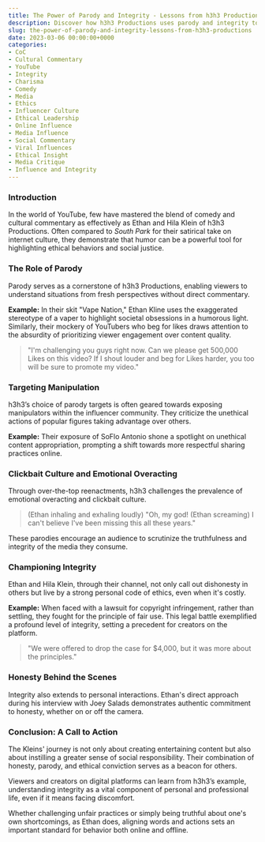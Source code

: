 ```yaml
---
title: The Power of Parody and Integrity - Lessons from h3h3 Productions
description: Discover how h3h3 Productions uses parody and integrity to impact the YouTube community positively, similar to iconic cultural commentators.
slug: the-power-of-parody-and-integrity-lessons-from-h3h3-productions
date: 2023-03-06 00:00:00+0000
categories:
- CoC
- Cultural Commentary
- YouTube
- Integrity
- Charisma
- Comedy
- Media
- Ethics
- Influencer Culture
- Ethical Leadership
- Online Influence
- Media Influence
- Social Commentary
- Viral Influences
- Ethical Insight
- Media Critique
- Influence and Integrity
---
```


### Introduction

In the world of YouTube, few have mastered the blend of comedy and cultural commentary as effectively as Ethan and Hila Klein of h3h3 Productions. Often compared to *South Park* for their satirical take on internet culture, they demonstrate that humor can be a powerful tool for highlighting ethical behaviors and social justice.

### The Role of Parody

Parody serves as a cornerstone of h3h3 Productions, enabling viewers to understand situations from fresh perspectives without direct commentary.

**Example:** In their skit "Vape Nation," Ethan Kline uses the exaggerated stereotype of a vaper to highlight societal obsessions in a humorous light. Similarly, their mockery of YouTubers who beg for likes draws attention to the absurdity of prioritizing viewer engagement over content quality.

> "I'm challenging you guys right now. Can we please get 500,000 Likes on this video? If I shout louder and beg for Likes harder, you too will be sure to promote my video."

### Targeting Manipulation

h3h3’s choice of parody targets is often geared towards exposing manipulators within the influencer community. They criticize the unethical actions of popular figures taking advantage over others.

**Example:** Their exposure of SoFlo Antonio shone a spotlight on unethical content appropriation, prompting a shift towards more respectful sharing practices online.

### Clickbait Culture and Emotional Overacting

Through over-the-top reenactments, h3h3 challenges the prevalence of emotional overacting and clickbait culture.

> (Ethan inhaling and exhaling loudly) "Oh, my god! (Ethan screaming) I can't believe I've been missing this all these years."

These parodies encourage an audience to scrutinize the truthfulness and integrity of the media they consume.

### Championing Integrity

Ethan and Hila Klein, through their channel, not only call out dishonesty in others but live by a strong personal code of ethics, even when it's costly.

**Example:** When faced with a lawsuit for copyright infringement, rather than settling, they fought for the principle of fair use. This legal battle exemplified a profound level of integrity, setting a precedent for creators on the platform.

> "We were offered to drop the case for $4,000, but it was more about the principles."

### Honesty Behind the Scenes

Integrity also extends to personal interactions. Ethan's direct approach during his interview with Joey Salads demonstrates authentic commitment to honesty, whether on or off the camera.

### Conclusion: A Call to Action

The Kleins' journey is not only about creating entertaining content but also about instilling a greater sense of social responsibility. Their combination of honesty, parody, and ethical conviction serves as a beacon for others.

Viewers and creators on digital platforms can learn from h3h3’s example, understanding integrity as a vital component of personal and professional life, even if it means facing discomfort.

Whether challenging unfair practices or simply being truthful about one's own shortcomings, as Ethan does, aligning words and actions sets an important standard for behavior both online and offline.
